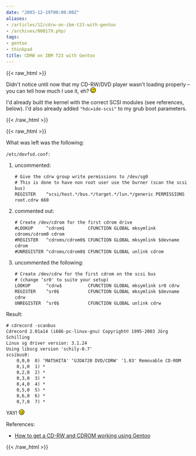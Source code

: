 ```yaml
---
date: "2003-12-19T00:00:00Z"
aliases:
- /articles/12/cdrw-on-ibm-t23-with-gentoo
- /archives/000179.php/
tags:
- gentoo
- thinkpad
title: CDRW on IBM T23 with Gentoo
---
```

{{< raw_html >}}
<p>Didn't notice until now that my CD-RW/DVD player wasn't loading properly – you can tell how much I use it, eh? <img alt=";-&#41;" src="/images/smilies/wink2.gif" class="icon" /></p>

<p>I'd already built the kernel with the correct SCSI modules (see references, below). I'd also already added <code>"hdc=ide-scsi"</code> to my grub boot parameters.</p>

{{< /raw_html >}}
<!--more-->
{{< raw_html >}}

<p>What was left was the following:</p>

<p><code>/etc/devfsd.conf:</code></p>

<ol>
<li>uncommented:
<pre><code># Give the cdrw group write permissions to /dev/sg0
# This is done to have non root user use the burner (scan the scsi bus)
REGISTER    ^scsi/host.*/bus.*/target.*/lun.*/generic PERMISSIONS root.cdrw 660</code></pre>
<li>commented out:
<pre><code># Create /dev/cdrom for the first cdrom drive
#LOOKUP     ^cdrom$         CFUNCTION GLOBAL mksymlink cdroms/cdrom0 cdrom
#REGISTER   ^cdroms/cdrom0$ CFUNCTION GLOBAL mksymlink $devname cdrom
#UNREGISTER ^cdroms/cdrom0$ CFUNCTION GLOBAL unlink cdrom</code></pre>
<li>uncommented the following:
<pre><code># Create /dev/cdrw for the first cdrom on the scsi bus
# (change &#8216;sr0' to suite your setup)
LOOKUP      ^cdrw$          CFUNCTION GLOBAL mksymlink sr0 cdrw
REGISTER    ^sr0$           CFUNCTION GLOBAL mksymlink $devname cdrw
UNREGISTER  ^sr0$           CFUNCTION GLOBAL unlink cdrw</code></pre>
</li>
</ol>

<p>Result:</p>

<pre><code># cdrecord -scanbus
Cdrecord 2.01a14 (i686-pc-linux-gnu) Copyright&#169; 1995-2003 Jörg Schilling
Linux sg driver version: 3.1.24
Using libscg version 'schily-0.7'
scsibus0:
    0,0,0  0) &#8216;MATSHITA' &#8216;UJDA720 DVD/CDRW' '1.03' Removable CD-ROM
    0,1,0  1) *
    0,2,0  2) *
    0,3,0  3) *
    0,4,0  4) *
    0,5,0  5) *
    0,6,0  6) *
    0,7,0  7) *
</code></pre>

<p>YAY! <img alt="&#58;-&#41;" src="/images/smilies/grin.gif" class="icon" /></p>

<p>References:</p>

<ul>
<li><a href="http://zeppox.ath.cx/~jackson/stuff/notes/gentoo_cdrw_notes.html">How to get a CD-RW and CDROM working using Gentoo</a></li>
</ol></li>
</ul>
{{< /raw_html >}}
